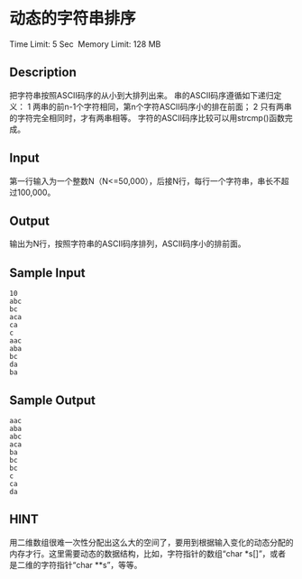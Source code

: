 # 动态的字符串排序
Time Limit: 5 Sec  Memory Limit: 128 MB


## Description
把字符串按照ASCII码序的从小到大排列出来。
串的ASCII码序遵循如下递归定义：
1 两串的前n-1个字符相同，第n个字符ASCII码序小的排在前面；
2 只有两串的字符完全相同时，才有两串相等。
字符的ASCII码序比较可以用strcmp()函数完成。



## Input
第一行输入为一个整数N（N<=50,000），后接N行，每行一个字符串，串长不超过100,000。

## Output
输出为N行，按照字符串的ASCII码序排列，ASCII码序小的排前面。

## Sample Input
```
10
abc
bc
aca
ca
c
aac
aba
bc
da
ba

```
## Sample Output
```
aac
aba
abc
aca
ba
bc
bc
c
ca
da

```

## HINT
用二维数组很难一次性分配出这么大的空间了，要用到根据输入变化的动态分配的内存才行。这里需要动态的数据结构，比如，字符指针的数组“char *s[]”，或者是二维的字符指针“char **s”，等等。